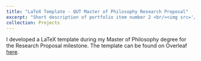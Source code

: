 ```yaml
---
title: "LaTeX Template - QUT Master of Philosophy Research Proposal"
excerpt: "Short description of portfolio item number 2 <br/><img src='/images/500x300.png'>"
collection: Projects
---
```


<!-- ## LaTeX Template - QUT Master of Philosophy Research Proposal -->

I developed a LaTeX template during my Master of Philosophy degree for the Research Proposal milestone. The template can be found on Overleaf [here](https://www.overleaf.com/latex/templates/queensland-university-of-technology-qut-mphil-research-proposal/cbmfdbxqnssy).



